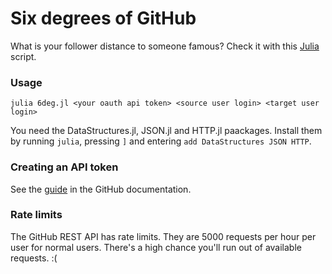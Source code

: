 # Six degrees of GitHub
What is your follower distance to someone famous? Check it with this [Julia](https://julialang.org) script.

### Usage
```
julia 6deg.jl <your oauth api token> <source user login> <target user login>
```
You need the DataStructures.jl, JSON.jl and HTTP.jl paackages. Install them by running `julia`, pressing `]` and entering `add DataStructures JSON HTTP`.

### Creating an API token
See the [guide](https://docs.github.com/en/github/authenticating-to-github/creating-a-personal-access-token) in the GitHub documentation.

### Rate limits
The GitHub REST API has rate limits. They are 5000 requests per hour per user for normal users. There's a high chance you'll run out of available requests. :(
